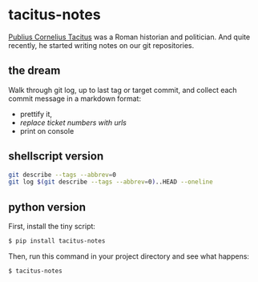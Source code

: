 # tacitus-notes

[Publius Cornelius Tacitus](https://en.wikipedia.org/wiki/Tacitus) was a Roman
historian and politician. And quite recently, he started writing notes on our git
repositories.


## the dream

Walk through git log, up to last tag or target commit, and collect each commit
message in a markdown format:
- prettify it,
- *replace ticket numbers with urls*
- print on console

## shellscript version

```bash
git describe --tags --abbrev=0
git log $(git describe --tags --abbrev=0)..HEAD --oneline
```


## python version

First, install the tiny script:

```bash
$ pip install tacitus-notes
```

Then, run this command in your project directory and see what happens:

```bash
$ tacitus-notes
```
